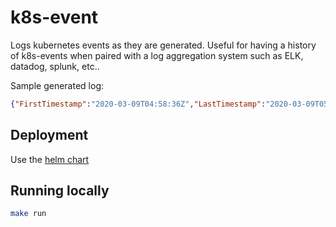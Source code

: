 # k8s-event
Logs kubernetes events as they are generated. Useful for having a history of k8s-events when paired with a log aggregation system such as ELK, datadog, splunk, etc..

Sample generated log:
```json
{"FirstTimestamp":"2020-03-09T04:58:36Z","LastTimestamp":"2020-03-09T05:13:47Z","count":61,"event_level":"Warning","level":"info","msg":"Invalid metrics (1 invalid out of 1), last error was: failed to get cpu utilization: unable to get metrics for resource cpu: unable to fetch metrics from resource metrics API: the server could not find the requested resource (get pods.metrics.k8s.io)","namespace":"default","pod":"sopapi-sample.15fa89f7d2fcab0c","reason":"FailedComputeMetricsReplicas","time":"2020-03-09T01:33:56-04:00"}
```

## Deployment 
Use the [helm chart](helm_chart)

## Running locally
```bash
make run
```
